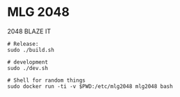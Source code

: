 MLG 2048
========

2048 BLAZE IT

```
# Release:
sudo ./build.sh

# development
sudo ./dev.sh

# Shell for random things
sudo docker run -ti -v $PWD:/etc/mlg2048 mlg2048 bash
```
